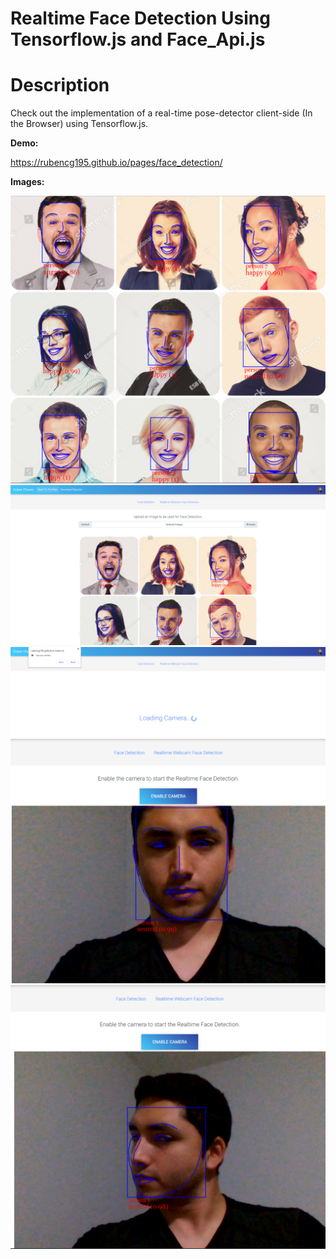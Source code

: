 # Realtime Face Detection Using Tensorflow.js and Face_Api.js

# Description
Check out the implementation of a real-time pose-detector client-side (In the Browser) using Tensorflow.js.


**Demo:**

https://rubencg195.github.io/pages/face_detection/

**Images:**

![face](./face.png)
![face](./face1.png)
![face](./face2.png)
![face](./face3.png)
![face](./face4.png)

